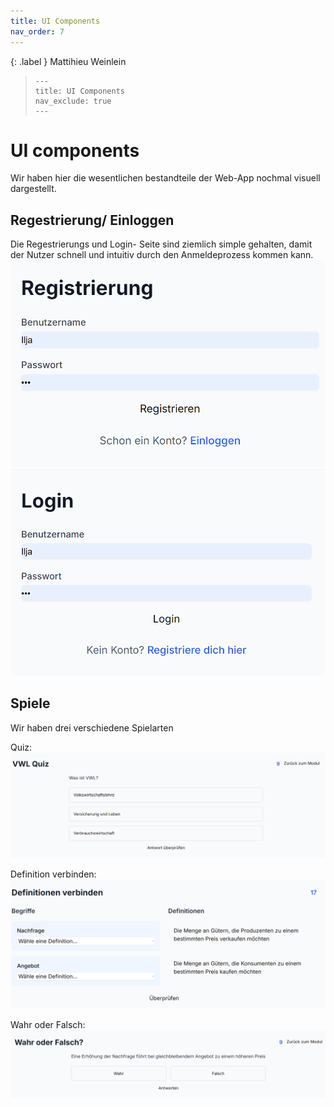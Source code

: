 ```yaml
---
title: UI Components
nav_order: 7
---
```




{: .label }
Mattihieu Weinlein


> ```
> ---
> title: UI Components
> nav_exclude: true
> ---
> ```

# UI components

Wir haben hier die wesentlichen bestandteile der Web-App nochmal visuell dargestellt.

## Regestrierung/ Einloggen

Die Regestrierungs und Login- Seite sind ziemlich simple gehalten, damit der Nutzer schnell und intuitiv durch den Anmeldeprozess kommen kann.
![get_regestrierung](assets/images/Regestrierung.png)
![get_login](assets/images/Login.png)

## Spiele
Wir haben drei verschiedene Spielarten 

Quiz:
![get_quiz](assets/images/Quiz.png)

Definition verbinden:
![get_definition](assets/images/Definitionen.png)

Wahr oder Falsch:
![get_wahroderfalsch](assets/images/Wahr_oder_Falsch.png)